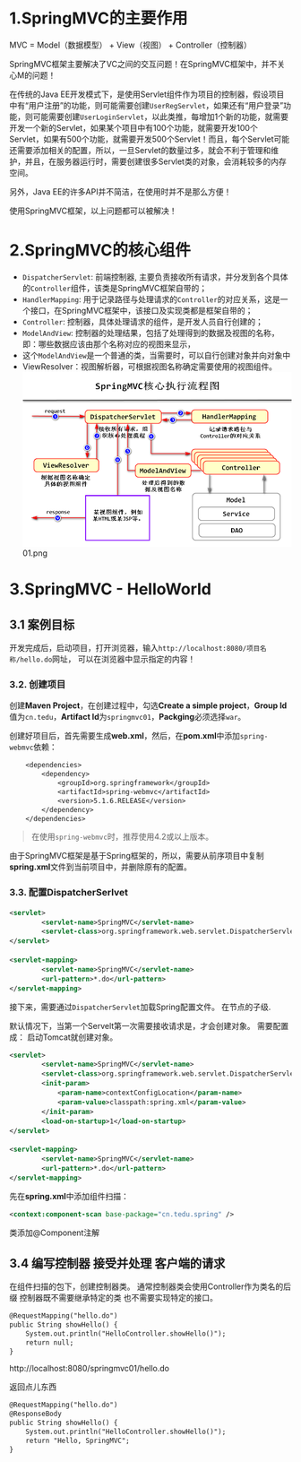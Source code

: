 # 1.SpringMVC的主要作用

MVC = Model（数据模型） + View（视图） + Controller（控制器）

SpringMVC框架主要解决了VC之间的交互问题！在SpringMVC框架中，并不关心M的问题！

在传统的Java EE开发模式下，是使用Servlet组件作为项目的控制器，假设项目中有“用户注册”的功能，则可能需要创建`UserRegServlet`，如果还有“用户登录”功能，则可能需要创建`UserLoginServlet`，以此类推，每增加1个新的功能，就需要开发一个新的Servlet，如果某个项目中有100个功能，就需要开发100个Servlet，如果有500个功能，就需要开发500个Servlet！而且，每个Servlet可能还需要添加相关的配置，所以，一旦Servlet的数量过多，就会不利于管理和维护，并且，在服务器运行时，需要创建很多Servlet类的对象，会消耗较多的内存空间。

另外，Java EE的许多API并不简洁，在使用时并不是那么方便！

使用SpringMVC框架，以上问题都可以被解决！

# 2.SpringMVC的核心组件
- `DispatcherServlet`: 前端控制器, 主要负责接收所有请求，并分发到各个具体的`Controller`组件，该类是SpringMVC框架自带的；
- `HandlerMapping`: 用于记录路径与处理请求的`Controller`的对应关系，这是一个接口，在SpringMVC框架中，该接口及实现类都是框架自带的；
- `Controller`: 控制器，具体处理请求的组件，是开发人员自行创建的；
- `ModelAndView`: 控制器的处理结果，包括了处理得到的数据及视图的名称，即：哪些数据应该由那个名称对应的视图来显示，
- 这个`ModelAndView`是一个普通的类，当需要时，可以自行创建对象并向对象中
- ViewResolver：视图解析器，可根据视图名称确定需要使用的视图组件。
![](01.png)01.png


# 3.SpringMVC - HelloWorld
## 3.1 案例目标
开发完成后，启动项目，打开浏览器，输入`http://localhost:8080/项目名称/hello.do`网址，
可以在浏览器中显示指定的内容！

### 3.2. 创建项目

创建**Maven Project**，在创建过程中，勾选**Create a simple project**，**Group Id**值为`cn.tedu`，**Artifact Id**为`springmvc01`，**Packging**必须选择`war`。

创建好项目后，首先需要生成**web.xml**，然后，在**pom.xml**中添加`spring-webmvc`依赖：

```
    <dependencies>
        <dependency>
            <groupId>org.springframework</groupId>
            <artifactId>spring-webmvc</artifactId>
            <version>5.1.6.RELEASE</version>
        </dependency>
    </dependencies>
```

> 在使用`spring-webmvc`时，推荐使用4.2或以上版本。

由于SpringMVC框架是基于Spring框架的，所以，需要从前序项目中复制**spring.xml**文件到当前项目中，并删除原有的配置。

### 3.3. 配置DispatcherSerlvet

```xml
<servlet>
        <servlet-name>SpringMVC</servlet-name>
        <servlet-class>org.springframework.web.servlet.DispatcherServlet</servlet-class>
</servlet>

<servlet-mapping>
        <servlet-name>SpringMVC</servlet-name>
        <url-pattern>*.do</url-pattern>
</servlet-mapping>
```

接下来，需要通过`DispatcherServlet`加载Spring配置文件。
在<servlet>节点的子级.


默认情况下，当第一个Servelt第一次需要接收请求是，才会创建对象。
需要配置成： 启动Tomcat就创建对象。
```xml
<servlet>
        <servlet-name>SpringMVC</servlet-name>
        <servlet-class>org.springframework.web.servlet.DispatcherServlet</servlet-class>
        <init-param>
            <param-name>contextConfigLocation</param-name>
            <param-value>classpath:spring.xml</param-value>
        </init-param>
        <load-on-startup>1</load-on-startup>
</servlet>

<servlet-mapping>
        <servlet-name>SpringMVC</servlet-name>
        <url-pattern>*.do</url-pattern>
</servlet-mapping>
```
先在**spring.xml**中添加组件扫描：

```xml
<context:component-scan base-package="cn.tedu.spring" />
```



类添加@Component注解

## 3.4 编写控制器 接受并处理 客户端的请求

在组件扫描的包下，创建控制器类。 
通常控制器类会使用Controller作为类名的后缀
控制器既不需要继承特定的类
也不需要实现特定的接口。

    @RequestMapping("hello.do")
    public String showHello() {
        System.out.println("HelloController.showHello()");
        return null;
    }

http://localhost:8080/springmvc01/hello.do

返回点儿东西

    @RequestMapping("hello.do")
    @ResponseBody
    public String showHello() {
        System.out.println("HelloController.showHello()");
        return "Hello, SpringMVC";
    }



